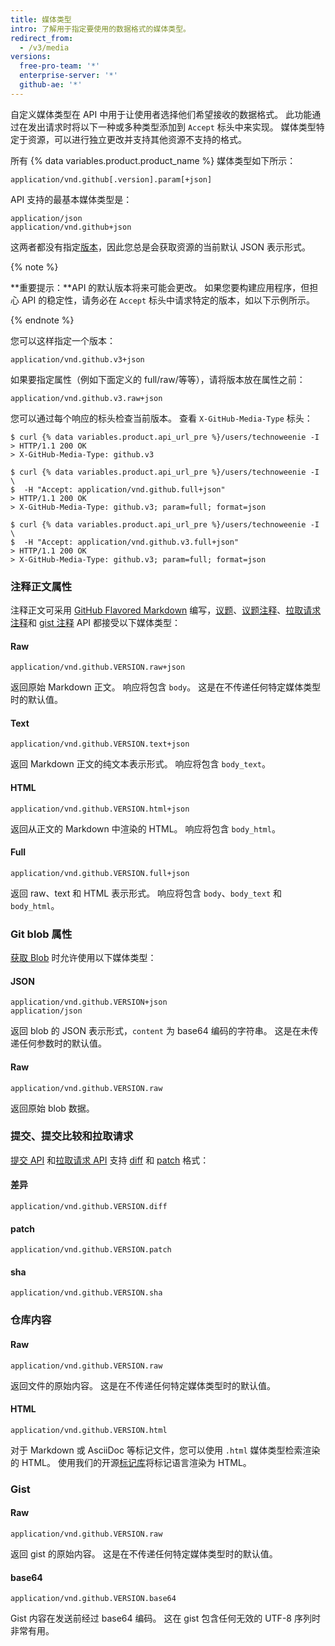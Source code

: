 ```yaml
---
title: 媒体类型
intro: 了解用于指定要使用的数据格式的媒体类型。
redirect_from:
  - /v3/media
versions:
  free-pro-team: '*'
  enterprise-server: '*'
  github-ae: '*'
---
```



自定义媒体类型在 API 中用于让使用者选择他们希望接收的数据格式。 此功能通过在发出请求时将以下一种或多种类型添加到 `Accept` 标头中来实现。 媒体类型特定于资源，可以进行独立更改并支持其他资源不支持的格式。

所有 {% data variables.product.product_name %} 媒体类型如下所示：

    application/vnd.github[.version].param[+json]

API 支持的最基本媒体类型是：

    application/json
    application/vnd.github+json

这两者都没有指定[版本][versions]，因此您总是会获取资源的当前默认 JSON 表示形式。

{% note %}

**重要提示：**API 的默认版本将来可能会更改。 如果您要构建应用程序，但担心 API 的稳定性，请务必在 `Accept` 标头中请求特定的版本，如以下示例所示。

{% endnote %}

您可以这样指定一个版本：

    application/vnd.github.v3+json

如果要指定属性（例如下面定义的 full/raw/等等），请将版本放在属性之前：

    application/vnd.github.v3.raw+json

您可以通过每个响应的标头检查当前版本。  查看 `X-GitHub-Media-Type` 标头：

```shell
$ curl {% data variables.product.api_url_pre %}/users/technoweenie -I
> HTTP/1.1 200 OK
> X-GitHub-Media-Type: github.v3

$ curl {% data variables.product.api_url_pre %}/users/technoweenie -I \
$  -H "Accept: application/vnd.github.full+json"
> HTTP/1.1 200 OK
> X-GitHub-Media-Type: github.v3; param=full; format=json

$ curl {% data variables.product.api_url_pre %}/users/technoweenie -I \
$  -H "Accept: application/vnd.github.v3.full+json"
> HTTP/1.1 200 OK
> X-GitHub-Media-Type: github.v3; param=full; format=json
```

### 注释正文属性

注释正文可采用 [GitHub Flavored Markdown][gfm] 编写，[议题](/v3/issues/)、[议题注释](/v3/issues/comments/)、[拉取请求注释](/v3/pulls/comments/)和 [gist 注释](/v3/gists/comments/) API 都接受以下媒体类型：

#### Raw

    application/vnd.github.VERSION.raw+json

返回原始 Markdown 正文。 响应将包含 `body`。 这是在不传递任何特定媒体类型时的默认值。

#### Text

    application/vnd.github.VERSION.text+json

返回 Markdown 正文的纯文本表示形式。 响应将包含 `body_text`。

#### HTML

    application/vnd.github.VERSION.html+json

返回从正文的 Markdown 中渲染的 HTML。 响应将包含 `body_html`。

#### Full

    application/vnd.github.VERSION.full+json

返回 raw、text 和 HTML 表示形式。 响应将包含 `body`、`body_text` 和 `body_html`。

### Git blob 属性

[获取 Blob](/v3/git/blobs/#get-a-blob) 时允许使用以下媒体类型：

#### JSON

    application/vnd.github.VERSION+json
    application/json

返回 blob 的 JSON 表示形式，`content` 为 base64 编码的字符串。 这是在未传递任何参数时的默认值。

#### Raw

    application/vnd.github.VERSION.raw

返回原始 blob 数据。

### 提交、提交比较和拉取请求

[提交 API](/v3/repos/commits/) 和[拉取请求 API](/v3/pulls/) 支持 [diff][git-diff] 和 [patch][git-patch] 格式：

#### 差异

    application/vnd.github.VERSION.diff

#### patch

    application/vnd.github.VERSION.patch

#### sha

    application/vnd.github.VERSION.sha

### 仓库内容

#### Raw

    application/vnd.github.VERSION.raw

返回文件的原始内容。 这是在不传递任何特定媒体类型时的默认值。

#### HTML

    application/vnd.github.VERSION.html

对于 Markdown 或 AsciiDoc 等标记文件，您可以使用 `.html` 媒体类型检索渲染的 HTML。 使用我们的开源[标记库](https://github.com/github/markup)将标记语言渲染为 HTML。

### Gist

#### Raw

    application/vnd.github.VERSION.raw

返回 gist 的原始内容。 这是在不传递任何特定媒体类型时的默认值。

#### base64

    application/vnd.github.VERSION.base64

Gist 内容在发送前经过 base64 编码。 这在 gist 包含任何无效的 UTF-8 序列时非常有用。

[gfm]: http://github.github.com/github-flavored-markdown/
[git-diff]: http://git-scm.com/docs/git-diff
[git-patch]: http://git-scm.com/docs/git-format-patch
[versions]: /v3/versions
